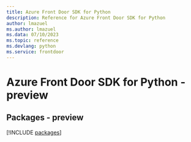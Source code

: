 ```yaml
---
title: Azure Front Door SDK for Python
description: Reference for Azure Front Door SDK for Python
author: lmazuel
ms.author: lmazuel
ms.data: 07/10/2023
ms.topic: reference
ms.devlang: python
ms.service: frontdoor
---
```

# Azure Front Door SDK for Python - preview
## Packages - preview
[!INCLUDE [packages](front-door-index.md)]